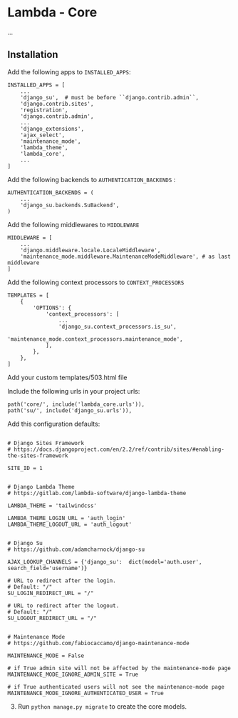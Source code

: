 # Lambda - Core

...

## Installation


Add the following apps to ``INSTALLED_APPS``:

```
INSTALLED_APPS = [
    ...
    'django_su',  # must be before ``django.contrib.admin``,
    'django.contrib.sites',
    'registration',
    'django.contrib.admin',
    ...
    'django_extensions',
    'ajax_select',
    'maintenance_mode',
    'lambda_theme',
    'lambda_core',
    ...
]
```

Add the following backends to ``AUTHENTICATION_BACKENDS`` :

```
AUTHENTICATION_BACKENDS = (
    ...
    'django_su.backends.SuBackend',
)
```

Add the following middlewares to ``MIDDLEWARE``

```
MIDDLEWARE = [
    ...
    'django.middleware.locale.LocaleMiddleware',
    'maintenance_mode.middleware.MaintenanceModeMiddleware', # as last middleware
]
```

Add the following context processors to ``CONTEXT_PROCESSORS``


```
TEMPLATES = [
    {
        'OPTIONS': {
            'context_processors': [
                ...
                'django_su.context_processors.is_su',
                'maintenance_mode.context_processors.maintenance_mode',
            ],
        },
    },
]
```

Add your custom templates/503.html file

Include the following urls in your project urls:

```
path('core/', include('lambda_core.urls')),
path('su/', include('django_su.urls')),
```

Add this configuration defaults:

```

# Django Sites Framework
# https://docs.djangoproject.com/en/2.2/ref/contrib/sites/#enabling-the-sites-framework

SITE_ID = 1


# Django Lambda Theme
# https://gitlab.com/lambda-software/django-lambda-theme

LAMBDA_THEME = 'tailwindcss'

LAMBDA_THEME_LOGIN_URL = 'auth_login'
LAMBDA_THEME_LOGOUT_URL = 'auth_logout'


# Django Su
# https://github.com/adamcharnock/django-su

AJAX_LOOKUP_CHANNELS = {'django_su':  dict(model='auth.user', search_field='username')}

# URL to redirect after the login.
# Default: "/"
SU_LOGIN_REDIRECT_URL = "/"

# URL to redirect after the logout.
# Default: "/"
SU_LOGOUT_REDIRECT_URL = "/"


# Maintenance Mode
# https://github.com/fabiocaccamo/django-maintenance-mode

MAINTENANCE_MODE = False

# if True admin site will not be affected by the maintenance-mode page
MAINTENANCE_MODE_IGNORE_ADMIN_SITE = True

# if True authenticated users will not see the maintenance-mode page
MAINTENANCE_MODE_IGNORE_AUTHENTICATED_USER = True

```

3. Run `python manage.py migrate` to create the core models.

